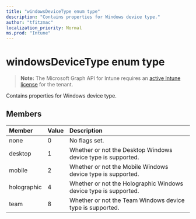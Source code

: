 ```yaml
---
title: "windowsDeviceType enum type"
description: "Contains properties for Windows device type."
author: "tfitzmac"
localization_priority: Normal
ms.prod: "Intune"
---
```


# windowsDeviceType enum type

> **Note:** The Microsoft Graph API for Intune requires an [active Intune license](https://go.microsoft.com/fwlink/?linkid=839381) for the tenant.

Contains properties for Windows device type.

## Members
|Member|Value|Description|
|:---|:---|:---|
|none|0|No flags set.|
|desktop|1|Whether or not the Desktop Windows device type is supported.|
|mobile|2|Whether or not the Mobile Windows device type is supported.|
|holographic|4|Whether or not the Holographic Windows device type is supported.|
|team|8|Whether or not the Team Windows device type is supported.|



